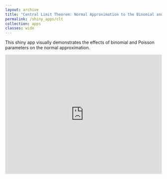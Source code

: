 ```yaml
---
layout: archive
title: "Central Limit Theorem: Normal Approximation to the Binomial and Poisson Distributions"
permalink: /shiny_apps/clt
collection: apps
classes: wide
---
```


This shiny app visually demonstrates the effects of binomial and Poisson parameters on the normal approximation.

<embed src="https://taylor-grimm.shinyapps.io/clt_shiny/" style="width:100%; height: 40vw;">
